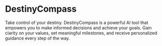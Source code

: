 # DestinyCompass
Take control of your destiny. DestinyCompass is a powerful AI tool that empowers you to make informed decisions and achieve your goals. Gain clarity on your values, set meaningful milestones, and receive personalized guidance every step of the way.

